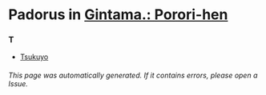 # Padorus in [Gintama.: Porori-hen](https://myanimelist.net/anime/35843/Gintama__Porori-hen)

### T
* [Tsukuyo](https://github.com/shadow578/Project-Padoru/blob/master/table-of-contents/characters/Tsukuyo.md)

###### This page was automatically generated. If it contains errors, please open a Issue.
